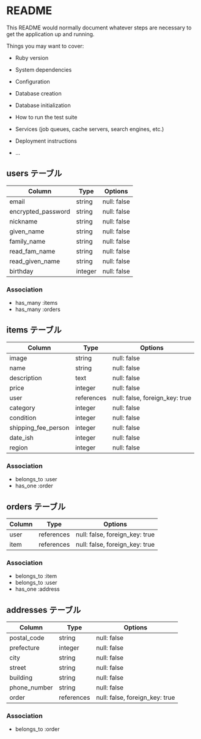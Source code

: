 # README

This README would normally document whatever steps are necessary to get the
application up and running.

Things you may want to cover:

* Ruby version

* System dependencies

* Configuration

* Database creation

* Database initialization

* How to run the test suite

* Services (job queues, cache servers, search engines, etc.)

* Deployment instructions

* ...
## users テーブル
|     Column       |  Type  |   Options   |
| ---------------- | ------ | ----------- |
|      email       | string | null: false |
|encrypted_password| string | null: false |
|    nickname      | string | null: false |
|    given_name    | string | null: false |
|   family_name    | string | null: false |
|  read_fam_name   | string | null: false |
|  read_given_name | string | null: false |
|    birthday      | integer| null: false |
### Association
- has_many :items
- has_many :orders

## items テーブル

|       Column          |  Type      | Options                        |
| --------------------- | ---------- | ------------------------------ |
|        image          |   string   | null: false                    |
|        name           |   string   | null: false                    |
|     description       |    text    | null: false                    |
|         price         |  integer   | null: false                    |
|         user          | references | null: false, foreign_key: true |
|      category         |   integer  | null: false                    |
|     condition         |   integer  | null: false                    |
| shipping_fee_person   |   integer  | null: false                    |
|       date_ish        |   integer  | null: false                    |
|        region         |   integer  | null: false                    |
### Association

- belongs_to :user
- has_one :order

## orders テーブル

| Column | Type       | Options                        |
| ------ | ---------- | ------------------------------ |
| user   | references | null: false, foreign_key: true |
| item   | references | null: false, foreign_key: true |
### Association

- belongs_to :item
- belongs_to :user
- has_one :address

## addresses テーブル

| Column       | Type       | Options                        |
| ------------ | ---------- | ------------------------------ |
| postal_code  | string     | null: false                    |
| prefecture   | integer    | null: false                    |
| city         | string     | null: false                    |
| street       | string     | null: false                    |
| building     | string     | null: false                    |
| phone_number | string     | null: false                    |
| order        | references | null: false, foreign_key: true |
### Association

- belongs_to :order
